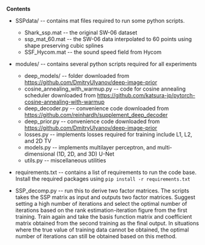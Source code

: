 
**Contents**
- SSPdata/ -- contains mat files required to run some python scripts.
	- Shark_ssp.mat -- the original SW-06 dataset
	- ssp_mat_60.mat -- the SW-06 data interpolated to 60 points using shape preserving cubic splines
	- SSF_Hycom.mat -- the sound speed field from Hycom

- modules/ -- contains several python scripts required for all experiments
	- deep_models/ -- folder downloaded from https://github.com/DmitryUlyanov/deep-image-prior
	- cosine_annealing_with_warmup.py -- code for cosine annealing scheduler downloaded from  https://github.com/katsura-jp/pytorch-cosine-annealing-with-warmup
	- deep_decoder.py -- convenience code downloaded from https://github.com/reinhardh/supplement_deep_decoder
	- deep_prior.py -- convenience code downloaded from https://github.com/DmitryUlyanov/deep-image-prior
	- losses.py -- implements losses required for training include L1, L2, and 2D TV
	- models.py -- implements multilayer perceptron, and multi-dimensional (1D, 2D, and 3D) U-Net
	- utils.py -- miscellaneous utilities
- requirements.txt -- contains a list of requirements to run the code base. Install the required packages using `pip install -r requirements.txt`

- SSP_decomp.py -- run this to derive two factor matrices. The scripts takes the SSP matrix as input and outputs two factor matrices. Suggest setting a high number of iterations and select the optimal number of iterations based on the rank estimation-iteration figure from the first training. Train again and take the basis function matrix and coefficient matrix obtained from the second training as the final output. In situations where the true value of training data cannot be obtained, the optimal number of iterations can still be obtained based on this method.

